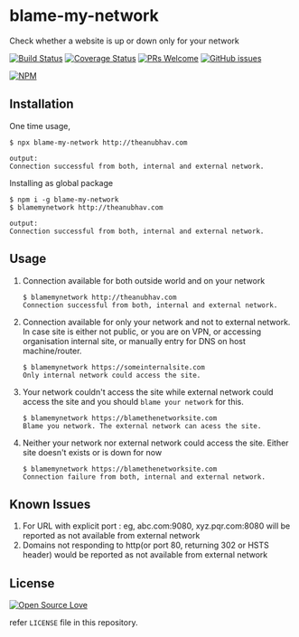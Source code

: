 # blame-my-network

Check whether a website is up or down only for your network

[![Build Status](https://travis-ci.org/anubhavsrivastava/blame-my-network.svg?branch=master)](https://travis-ci.org/anubhavsrivastava/blame-my-network)
[![Coverage Status](https://coveralls.io/repos/github/anubhavsrivastava/blame-my-network/badge.svg?branch=master)](https://coveralls.io/github/anubhavsrivastava/blame-my-network?branch=master)
[![PRs Welcome](https://img.shields.io/badge/PRs-welcome-brightgreen.svg?style=flat-square)](http://makeapullrequest.com)
[![GitHub issues](https://img.shields.io/github/issues/anubhavsrivastava/blame-my-network.svg?style=flat-square)](https://github.com/anubhavsrivastava/blame-my-network/issues)

[![NPM](https://nodei.co/npm/blame-my-network.png?downloads=true&stars=true)](https://nodei.co/npm/blame-my-network/)

## Installation

One time usage,

    $ npx blame-my-network http://theanubhav.com

    output:
    Connection successful from both, internal and external network.

Installing as global package

    $ npm i -g blame-my-network
    $ blamemynetwork http://theanubhav.com

    output:
    Connection successful from both, internal and external network.

## Usage

1.  Connection available for both outside world and on your network

        $ blamemynetwork http://theanubhav.com
        Connection successful from both, internal and external network.

2.  Connection available for only your network and not to external network. In case site is either not public, or you are on VPN, or accessing organisation internal site, or manually entry for DNS on host machine/router.

        $ blamemynetwork https://someinternalsite.com
        Only internal network could access the site.

3.  Your network couldn't access the site while external network could access the site and you should `blame your network` for this.

        $ blamemynetwork https://blamethenetworksite.com
        Blame you network. The external network can acess the site.

4.  Neither your network nor external network could access the site. Either site doesn't exists or is down for now

        $ blamemynetwork https://blamethenetworksite.com
        Connection failure from both, internal and external network.


## Known Issues

1. For URL with explicit port : eg, abc.com:9080, xyz.pqr.com:8080 will be reported as not available from external network
2. Domains not responding to http(or port 80, returning 302 or HSTS header) would be reported as not available from external network

## License

[![Open Source Love](https://badges.frapsoft.com/os/mit/mit.svg?v=102)](LICENSE)

refer `LICENSE` file in this repository.
